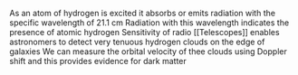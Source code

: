 As an atom of hydrogen is excited it absorbs or emits radiation with the specific wavelength of 21.1 cm
Radiation with this wavelength indicates the presence of atomic hydrogen
Sensitivity of radio [[Telescopes]] enables astronomers to detect very tenuous hydrogen clouds on the edge of galaxies
We can measure the orbital velocity of thee clouds using Doppler shift and this provides evidence for dark matter